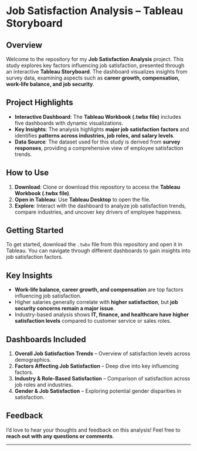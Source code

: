 # Job Satisfaction Analysis – Tableau Storyboard  

## Overview  
Welcome to the repository for my **Job Satisfaction Analysis** project. This study explores key factors influencing job satisfaction, presented through an interactive **Tableau Storyboard**. The dashboard visualizes insights from survey data, examining aspects such as **career growth, compensation, work-life balance, and job security**.  

## Project Highlights  
- **Interactive Dashboard**: The **Tableau Workbook (.twbx file)** includes five dashboards with dynamic visualizations.  
- **Key Insights**: The analysis highlights **major job satisfaction factors** and identifies **patterns across industries, job roles, and salary levels**.  
- **Data Source**: The dataset used for this study is derived from **survey responses**, providing a comprehensive view of employee satisfaction trends.  

## How to Use  
1. **Download**: Clone or download this repository to access the **Tableau Workbook (.twbx file)**.  
2. **Open in Tableau**: Use **Tableau Desktop** to open the file.  
3. **Explore**: Interact with the dashboard to analyze job satisfaction trends, compare industries, and uncover key drivers of employee happiness.  

## Getting Started  
To get started, download the `.twbx` file from this repository and open it in Tableau. You can navigate through different dashboards to gain insights into job satisfaction factors.  

## Key Insights  
- **Work-life balance, career growth, and compensation** are top factors influencing job satisfaction.  
- Higher salaries generally correlate with **higher satisfaction**, but **job security concerns remain a major issue**.  
- Industry-based analysis shows **IT, finance, and healthcare have higher satisfaction levels** compared to customer service or sales roles.  

## Dashboards Included  
1. **Overall Job Satisfaction Trends** – Overview of satisfaction levels across demographics.  
2. **Factors Affecting Job Satisfaction** – Deep dive into key influencing factors.  
3. **Industry & Role-Based Satisfaction** – Comparison of satisfaction across job roles and industries.  
4. **Gender & Job Satisfaction** – Exploring potential gender disparities in satisfaction.   

## Feedback  
I’d love to hear your thoughts and feedback on this analysis! Feel free to **reach out with any questions or comments**.  

---
